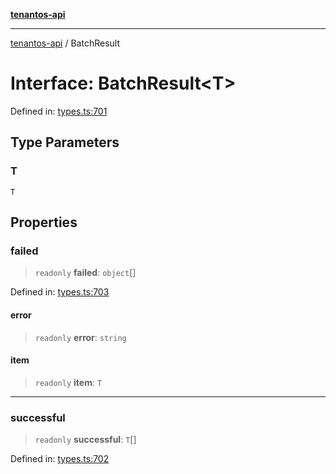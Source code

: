 [**tenantos-api**](../README.md)

***

[tenantos-api](../globals.md) / BatchResult

# Interface: BatchResult\<T\>

Defined in: [types.ts:701](https://github.com/shadmanZero/tenantos-api/blob/1c7b7035084787c8e7500a348d67d47efa9ca53a/src/types.ts#L701)

## Type Parameters

### T

`T`

## Properties

### failed

> `readonly` **failed**: `object`[]

Defined in: [types.ts:703](https://github.com/shadmanZero/tenantos-api/blob/1c7b7035084787c8e7500a348d67d47efa9ca53a/src/types.ts#L703)

#### error

> `readonly` **error**: `string`

#### item

> `readonly` **item**: `T`

***

### successful

> `readonly` **successful**: `T`[]

Defined in: [types.ts:702](https://github.com/shadmanZero/tenantos-api/blob/1c7b7035084787c8e7500a348d67d47efa9ca53a/src/types.ts#L702)
